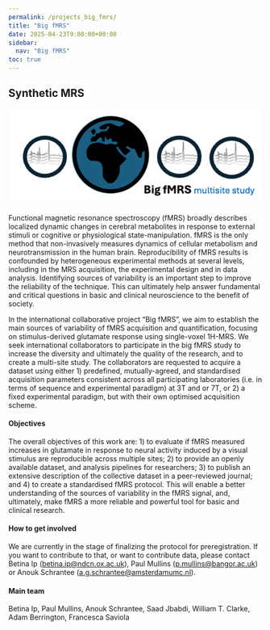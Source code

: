 ```yaml
---
permalink: /projects_big_fmrs/
title: "Big fMRS"
date: 2025-04-23T9:00:00+00:00
sidebar:
  nav: "Big fMRS"
toc: true
---
```



## Synthetic MRS

![Big fMRS Logo](/assets/images/big_fmrs/big-fmrs-logo.png)

Functional magnetic resonance spectroscopy (fMRS) broadly describes localized dynamic changes in cerebral metabolites in response to external stimuli or cognitive or physiological state-manipulation. fMRS is the only method that non-invasively measures dynamics  of cellular metabolism and neurotransmission in the human brain. Reproducibility of fMRS results is confounded by heterogeneous experimental methods at several levels, including in the MRS acquisition, the experimental design and in data analysis. Identifying sources of variability is an important step to improve the reliability of the technique. This can ultimately help answer fundamental and critical questions in basic and clinical neuroscience to the benefit of society.

In the international collaborative project “Big fMRS”, we aim to establish the main sources of variability of fMRS acquisition and quantification, focusing on stimulus-derived glutamate response using single-voxel 1H-MRS. We seek international collaborators to participate in the big fMRS study to increase the diversity and ultimately the quality of the research, and to create a multi-site study. The collaborators are requested to acquire a dataset using either 1) predefined, mutually-agreed, and standardised acquisition parameters consistent across all participating laboratories (i.e. in terms of sequence and experimental paradigm) at 3T and or 7T, or 2) a fixed experimental paradigm, but with their own optimised acquisition scheme.

#### Objectives 

The overall objectives of this work are: 1) to evaluate if fMRS measured increases in glutamate in response to neural activity induced by a visual stimulus are reproducible across multiple sites; 2) to provide an openly available dataset, and analysis pipelines for researchers; 3) to publish an extensive description of the collective dataset in a peer-reviewed journal; and 4) to create a standardised fMRS protocol. This will enable a better understanding of the sources of variability in the fMRS signal, and, ultimately, make fMRS a more reliable and powerful tool for basic and clinical research. 

#### How to get involved

We are currently in the stage of finalizing the protocol for preregistration. If you want to contribute to that, or want to contribute data, please contact Betina Ip (betina.ip@ndcn.ox.ac.uk), Paul Mullins (p.mullins@bangor.ac.uk) or Anouk Schrantee (a.g.schrantee@amsterdamumc.nl).

#### Main team

Betina Ip, Paul Mullins, Anouk Schrantee, Saad Jbabdi, William T. Clarke, Adam Berrington, Francesca Saviola